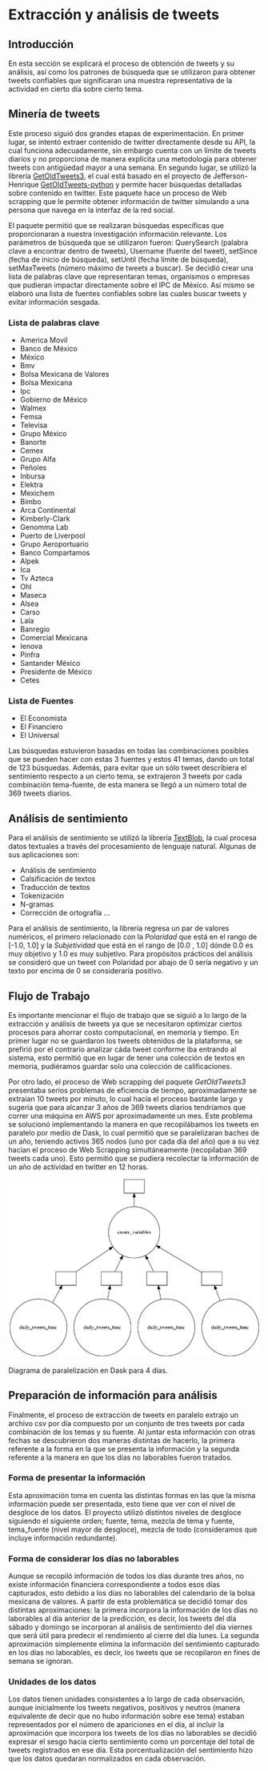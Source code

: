# Extracción y análisis de tweets 

## Introducción

En esta sección se explicará el proceso de obtención de tweets y su análisis, así como los patrones de búsqueda que se utilizaron para obtener tweets confiables que significaran una muestra representativa de la actividad en cierto día sobre cierto tema. 

## Minería de tweets

Este proceso siguió dos grandes etapas de experimentación. En primer lugar, se intentó extraer contenido de twitter directamente desde su API, la cual funciona adecuadamente, sin embargo cuenta con un límite de tweets diarios y no proporciona de manera explícita una metodología para obtener tweets con antigüedad mayor a una semana. En segundo lugar, se utilizó la librería [GetOldTweets3](https://pypi.org/project/GetOldTweets3/), el cual está basado en el proyecto de Jefferson-Henrique [GetOldTweets-python](https://github.com/Jefferson-Henrique/GetOldTweets-python) y permite hacer búsquedas detalladas sobre contenido en twitter. Este paquete hace un proceso de Web scrapping que le permite obtener información de twitter simulando a una persona que navega en la interfaz de la red social. 

El paquete permitió que se realizaran búsquedas específicas que proporcionaran a nuestra investigación información relevante. Los parámetros de búsqueda que se utilizaron fueron: QuerySearch (palabra clave a encontrar dentro de tweets), Username (fuente del tweet), setSince (fecha de inicio de búsqueda), setUntil (fecha límite de búsqueda), setMaxTweets (número máximo de tweets a buscar). Se decidió crear una lista de palabras clave que representaran temas, organismos o empresas que pudieran impactar directamente sobre el IPC de México. Así mismo se elaboró una lista de fuentes confiables sobre las cuales buscar tweets y evitar información sesgada. 

### Lista de palabras clave 

* America Movil
* Banco de México
* México
* Bmv
* Bolsa Mexicana de Valores
* Bolsa Mexicana
* Ipc
* Gobierno de México
* Walmex
* Femsa
* Televisa
* Grupo México
* Banorte
* Cemex
* Grupo Alfa
* Peñoles
* Inbursa
* Elektra
* Mexichem
* Bimbo
* Arca Continental
* Kimberly-Clark
* Genomma Lab
* Puerto de Liverpool
* Grupo Aeroportuario
* Banco Compartamos 
* Alpek
* Ica
* Tv Azteca
* Ohl
* Maseca
* Alsea
* Carso
* Lala
* Banregio
* Comercial Mexicana
* Ienova
* Pinfra
* Santander México
* Presidente de México
* Cetes

### Lista de Fuentes

* El Economista
* El Financiero
* El Universal

Las búsquedas estuvieron basadas en todas las combinaciones posibles que se pueden hacer con estas 3 fuentes y estos 41 temas, dando un total de 123 búsquedas. Además, para evitar que un sólo tweet describiera el sentimiento respecto a un cierto tema, se extrajeron 3 tweets por cada combinación tema-fuente, de esta manera se llegó a un número total de 369 tweets diarios.

## Análisis de sentimiento 

Para el análisis de sentimiento se utilizó la librería [TextBlob](https://textblob.readthedocs.io/en/dev/), la cual procesa datos textuales a través del procesamiento de lenguaje natural. Algunas de sus aplicaciones son: 

* Análisis de sentimiento
* Calsificación de textos
* Traducción de textos
* Tokenización
* N-gramas
* Corrección de ortografía ...

Para el análisis de sentimiento, la librería regresa un par de valores numéricos, el primero relacionado con la *Polaridad* que está en el rango de [-1.0, 1.0] y la *Subjetividad* que está en el rango de [0.0 , 1.0] dónde 0.0 es muy objetivo y 1.0 es muy subjetivo. Para propósitos prácticos del análisis se consideró que un tweet con Polaridad por abajo de 0 sería negativo y un texto por encima de 0 se consideraría positivo. 

## Flujo de Trabajo 

Es importante mencionar el flujo de trabajo que se siguió a lo largo de la extracción y análisis de tweets ya que se necesitaron optimizar ciertos procesos para ahorrar costo computacional, en memoria y tiempo. En primer lugar no se guardaron los tweets obtenidos de la plataforma, se prefirió por el contrario analizar cáda tweet conforme iba entrando al sistema, esto permitió que en lugar de tener una colección de textos en memoria, pudiéramos guardar solo una colección de calificaciones. 

Por otro lado, el proceso de Web scrapping del paquete *GetOldTweets3* presentaba serios problemas de eficiencia de tiempo, aproximadamente se extraían 10 tweets por minuto, lo cual hacía el proceso bastante largo y sugería que para alcanzar 3 años de 369 tweets diarios tendríamos que correr una máquina en AWS por aproximadamente un mes. Este problema se solucionó implementando la manera en que recopilábamos los tweets en paralelo por medio de Dask, lo cual permitió que se paralelizaran baches de un año, teniendo activos 365 nodos (uno por cada día del año) que a su vez hacían el proceso de Web Scrapping simultáneamente (recopilaban 369 tweets cada uno). Esto permitió que se pudiera recolectar la información de un año de actividad en twitter en 12 horas. 
 


![Dask Parallel Tweet Download]( twitter/scripts/dask_vis.png)

Diagrama de paralelización en Dask para 4 días. 

## Preparación de información para análisis

Finalmente, el proceso de extracción de tweets en paralelo extrajo un archivo csv por día compuesto por un conjunto de tres tweets por cada combinación de los temas y su fuente. Al juntar esta información con otras fechas se descubrieron dos maneras distintas de hacerlo, la primera referente a la forma en la que se presenta la información y la segunda referente a la manera en que los días no laborables fueron tratados. 

### Forma de presentar la información

Esta aproximación toma en cuenta las distintas formas en las que la misma información puede ser presentada, esto tiene que ver con el nivel de desgloce de los datos. El proyecto utilizó distintos niveles de desgloce siguiendo el siguiente orden; fuente, tema, mezcla de tema y fuente, tema_fuente (nivel mayor de desgloce), mezcla de todo (consideramos que incluye información redundante). 
 
### Forma de considerar los días no laborables 

Aunque se recopiló información de todos los días durante tres años, no existe información financiera correspondiente a todos esos días capturados, esto debido a los días no laborables del calendario de la bolsa mexicana de valores. A partir de esta problemática se decidió tomar dos distintas aproximaciones: la primera incorpora la información de los días no laborables al día anterior de la predicción, es decir, los tweets del día sábado y domingo se incorporan al análisis de sentimiento del día viernes que será útil para predecir el rendimiento al cierre del día lunes. La segunda aproximación simplemente elimina la información del sentimiento capturado en los días no laborables, es decir, los tweets que se recopilaron en fines de semana se ignoran. 

### Unidades de los datos 

Los datos tienen unidades consistentes a lo largo de cada observación, aunque inicialmente los tweets negativos, positivos y neutros (manera equivalente de decir que no hubo información sobre ese tema) estaban representados por el número de apariciones en el día, al incluir la aproximación que incorpora los tweets de los días no laborables se decidió expresar el sesgo hacia cierto sentimiento como un porcentaje del total de tweets registrados en ese día. Esta porcentualización del sentimiento hizo que los datos quedaran normalizados en cada observación.  